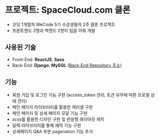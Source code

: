 # 프로젝트: SpaceCloud.com 클론

- 코딩 1개월차 WeCode 5기 수강생들의 2주 클론 프로젝트
- 프론트엔드 2명과 백엔드 2명이 팀을 이뤄 개발

## 사용된 기술

- Front-End: **ReactJS**, **Sass**
- Back-End: **Django**, **MySQL** ([Back-End Repository 주소](https://github.com/wecode-bootcamp-korea/WeSpace_backend))

## 기능

- 회원 가입 및 로그인 기능 구현 (access_token 관리, 토큰 유무에 따른 프로필 상태 관리)
- 메인 페이지 라이브러리를 활용한 캐러셀 구현
- 메인 페이지 및 상세 페이지 모달 기능 구현
- scss를 활용헌 디자인 구현 및 반응형 레이아웃 제작
- 달력 라이브러리를 통해 예약 기능 구현
- 상세페이지 Q&A 부분 pagenation 기능 추가